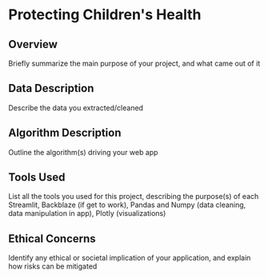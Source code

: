 # Protecting Children's Health

## Overview

Briefly summarize the main purpose of your project, and what came out of it

## Data Description

Describe the data you extracted/cleaned

## Algorithm Description

Outline the algorithm(s) driving your web app

## Tools Used

List all the tools you used for this project, describing the purpose(s) of each
Streamlit, Backblaze (if get to work), Pandas and Numpy (data cleaning, data manipulation in app), Plotly (visualizations)

## Ethical Concerns

Identify any ethical or societal implication of your application, and explain how risks can be mitigated